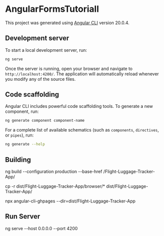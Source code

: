 # AngularFormsTutoriall

This project was generated using [Angular CLI](https://github.com/angular/angular-cli) version 20.0.4.

## Development server

To start a local development server, run:

```bash
ng serve
```

Once the server is running, open your browser and navigate to `http://localhost:4200/`. The application will automatically reload whenever you modify any of the source files.

## Code scaffolding

Angular CLI includes powerful code scaffolding tools. To generate a new component, run:

```bash
ng generate component component-name
```

For a complete list of available schematics (such as `components`, `directives`, or `pipes`), run:

```bash
ng generate --help
```

## Building

ng build --configuration production --base-href /Flight-Luggage-Tracker-App/

cp -r dist/Flight-Luggage-Tracker-App/browser/* dist/Flight-Luggage-Tracker-App/

npx angular-cli-ghpages --dir=dist/Flight-Luggage-Tracker-App

## Run Server
ng serve --host 0.0.0.0 --port 4200

